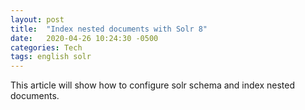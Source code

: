 ```yaml
---
layout: post
title:  "Index nested documents with Solr 8"
date:   2020-04-26 10:24:30 -0500
categories: Tech
tags: english solr
---
```

This article will show how to configure solr schema and index nested documents.
